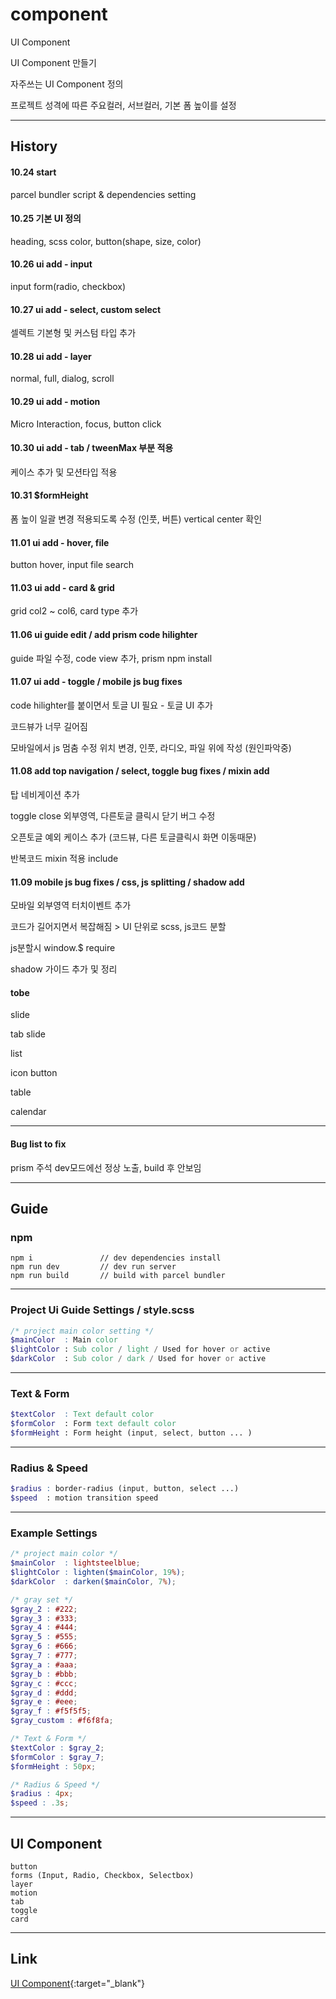 # component
UI Component


UI Component 만들기

자주쓰는 UI Component 정의

프로젝트 성격에 따른 주요컬러, 서브컬러, 기본 폼 높이를 설정


---

## History

#### 10.24 start
parcel bundler script & dependencies setting

#### 10.25 기본 UI 정의
heading, scss color, button(shape, size, color)


#### 10.26 ui add - input
input form(radio, checkbox)

#### 10.27 ui add - select, custom select
셀렉트 기본형 및 커스텀 타입 추가

#### 10.28 ui add - layer 
normal, full, dialog, scroll 

#### 10.29 ui add - motion 
Micro Interaction, focus, button click 

#### 10.30 ui add - tab / tweenMax 부분 적용 
케이스 추가 및 모션타입 적용


#### 10.31 $formHeight
폼 높이 일괄 변경 적용되도록 수정 (인풋, 버튼) vertical center 확인

#### 11.01 ui add - hover, file
button hover, input file search

#### 11.03 ui add - card & grid
grid col2 ~ col6, card type 추가

#### 11.06 ui guide edit / add prism code hilighter 
guide 파일 수정, code view 추가, prism npm install

#### 11.07 ui add - toggle / mobile js bug fixes 
code hilighter를 붙이면서 토글 UI 필요 - 토글 UI 추가

코드뷰가 너무 길어짐

모바일에서 js 멈춤 수정 위치 변경, 인풋, 라디오, 파일 위에 작성 (원인파악중)


#### 11.08 add top navigation / select, toggle bug fixes / mixin add
탑 네비게이션 추가

toggle close 외부영역, 다른토글 클릭시 닫기 버그 수정

오픈토글 예외 케이스 추가 (코드뷰, 다른 토글클릭시 화면 이동때문)

반복코드 mixin 적용 include


#### 11.09 mobile js bug fixes / css, js splitting / shadow add
모바일 외부영역 터치이벤트 추가

코드가 길어지면서 복잡해짐 > UI 단위로 scss, js코드 분할

js분할시 window.$ require

shadow 가이드 추가 및 정리

#### tobe
slide

tab slide

list

icon button

table

calendar

---

#### Bug list to fix
prism 주석 dev모드에선 정상 노출, build 후 안보임



---


## Guide

### npm 
```
npm i               // dev dependencies install
npm run dev         // dev run server
npm run build       // build with parcel bundler
```

---

### Project Ui Guide Settings / style.scss
```scss
/* project main color setting */
$mainColor  : Main color 
$lightColor : Sub color / light / Used for hover or active
$darkColor  : Sub color / dark / Used for hover or active
```

---

### Text & Form
```scss
$textColor  : Text default color
$formColor  : Form text default color
$formHeight : Form height (input, select, button ... )
```

---

### Radius & Speed
```scss
$radius : border-radius (input, button, select ...)
$speed  : motion transition speed
```

---

### Example Settings
```scss
/* project main color */
$mainColor  : lightsteelblue;
$lightColor : lighten($mainColor, 19%);
$darkColor  : darken($mainColor, 7%);

/* gray set */
$gray_2 : #222;
$gray_3 : #333;
$gray_4 : #444;
$gray_5 : #555;
$gray_6 : #666;
$gray_7 : #777;
$gray_a : #aaa;
$gray_b : #bbb;
$gray_c : #ccc;
$gray_d : #ddd;
$gray_e : #eee;
$gray_f : #f5f5f5;
$gray_custom : #f6f8fa;

/* Text & Form */
$textColor : $gray_2;
$formColor : $gray_7;
$formHeight : 50px;

/* Radius & Speed */
$radius : 4px;
$speed : .3s;
```

---

## UI Component
```
button
forms (Input, Radio, Checkbox, Selectbox)
layer
motion
tab
toggle
card
```

---


## Link
[UI Component](https://code-sign.github.io/component/dist){:target="_blank"} 
